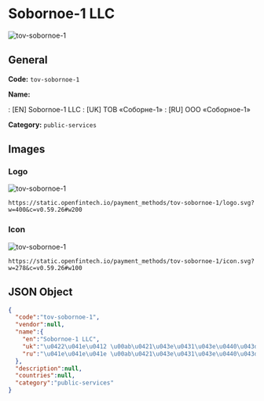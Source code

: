 
# Sobornoe-1 LLC 
![tov-sobornoe-1](https://static.openfintech.io/payment_methods/tov-sobornoe-1/logo.svg?w=400&c=v0.59.26#w200)  

## General 
**Code:** `tov-sobornoe-1` 
 
**Name:** 
 
:	[EN] Sobornoe-1 LLC 
:	[UK] ТОВ «Соборне-1» 
:	[RU] ООО «Соборное-1» 
 
**Category:** `public-services` 
 

## Images 

### Logo 
![tov-sobornoe-1](https://static.openfintech.io/payment_methods/tov-sobornoe-1/logo.svg?w=400&c=v0.59.26#w200)  

```
https://static.openfintech.io/payment_methods/tov-sobornoe-1/logo.svg?w=400&c=v0.59.26#w200
```  

### Icon 
![tov-sobornoe-1](https://static.openfintech.io/payment_methods/tov-sobornoe-1/icon.svg?w=278&c=v0.59.26#w100)  

```
https://static.openfintech.io/payment_methods/tov-sobornoe-1/icon.svg?w=278&c=v0.59.26#w100
```  

## JSON Object 

```json
{
  "code":"tov-sobornoe-1",
  "vendor":null,
  "name":{
    "en":"Sobornoe-1 LLC",
    "uk":"\u0422\u041e\u0412 \u00ab\u0421\u043e\u0431\u043e\u0440\u043d\u0435-1\u00bb",
    "ru":"\u041e\u041e\u041e \u00ab\u0421\u043e\u0431\u043e\u0440\u043d\u043e\u0435-1\u00bb"
  },
  "description":null,
  "countries":null,
  "category":"public-services"
}
```  
